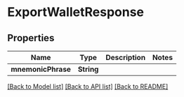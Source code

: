 # ExportWalletResponse

## Properties
Name | Type | Description | Notes
------------ | ------------- | ------------- | -------------
**mnemonicPhrase** | **String** |  | 

[[Back to Model list]](../README.md#documentation-for-models) [[Back to API list]](../README.md#documentation-for-api-endpoints) [[Back to README]](../README.md)


